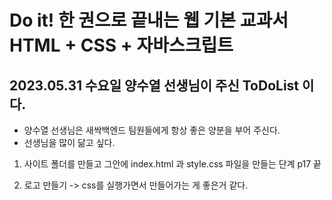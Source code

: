 # Do it! 한 권으로 끝내는 웹 기본 교과서 HTML + CSS + 자바스크립트
## 2023.05.31 수요일 양수열 선생님이 주신 ToDoList 이다.
- 양수열 선생님은 새싹백엔드 팀원들에게 항상 좋은 양분을 부어 주신다.
 - 선생님을 많이 닮고 싶다. 

1. 사이트 폴더를 만들고 그안에 index.html 과 style.css 파일을 만들는 단계 p17 끝

2. 로고 만들기 
  -> css를 실행가면서 만들어가는 게 좋은거 같다. 